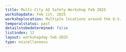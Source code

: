 ```yaml
---
title: Multi-City AI Safety Workshop Feb 2025
workshopdate: Feb 1st, 2025
workshoplocation: Multiple locations around the U.S.
temporalstatus: past
detailstobedetermined: false
listindex: 12
layout: workshopday-feb-2025
type: miscellaneous
---
```


